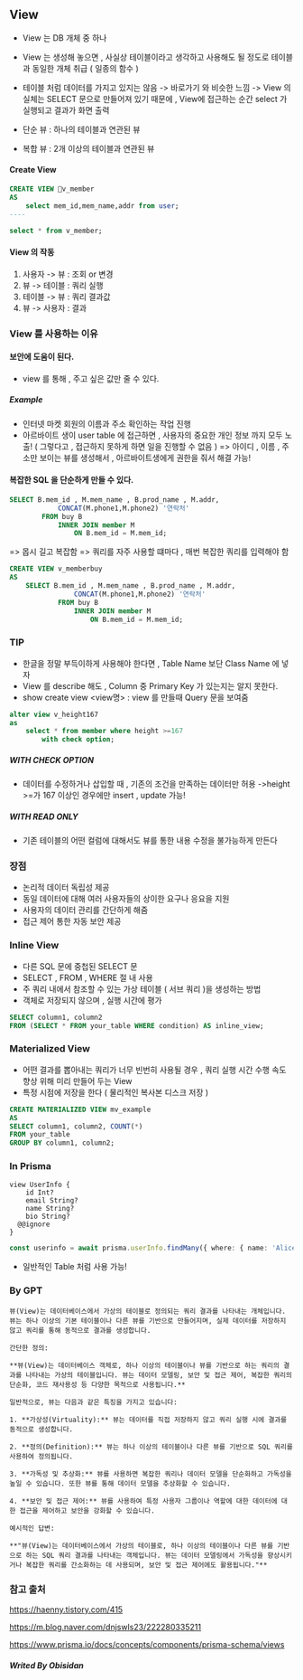 ## View

- View 는 DB 개체 중 하나
- View 는 생성해 놓으면 , 사실상 테이블이라고 생각하고 사용해도 될 정도로 테이블과 동일한 개체 취급 ( 일종의 함수 )

- 테이블 처럼 데이터를 가지고 있지는 않음
	-> 바로가기 와 비슷한 느낌
	-> View 의 실체는 SELECT 문으로 만들어져 있기 때문에 , View에 접근하는 순간 select 가 실행되고 결과가 화면 출력

- 단순 뷰 : 하나의 테이블과 연관된 뷰
- 복합 뷰 : 2개 이상의 테이블과 연관된 뷰
#### Create View
```sql
CREATE VIEW v_member
AS
	select mem_id,mem_name,addr from user;
----

select * from v_member;
```

#### View 의 작동

1. 사용자 -> 뷰 : 조회 or 변경
2. 뷰 -> 테이블 : 쿼리 실행
3. 테이블 -> 뷰 : 쿼리 결과값
4. 뷰 -> 사용자 : 결과

### View 를 사용하는 이유

#### 보안에 도움이 된다.

- view 를 통해 , 주고 싶은 값만 줄 수 있다.
##### Example

- 인터넷 마켓 회원의 이름과 주소 확인하는 작업 진행
- 아르바이트 생이 user table 에 접근하면 , 사용자의 중요한 개인 정보 까지 모두 노출!
	( 그렇다고 , 접근하지 못하게 하면 일을 진행할 수 없음 )
=> 아이디 , 이름 , 주소만 보이는 뷰를 생성해서 , 아르바이트생에게 권한을 줘서 해결 가능!
#### 복잡한 SQL 을 단순하게 만들 수 있다.
```sql
SELECT B.mem_id , M.mem_name , B.prod_name , M.addr,
			CONCAT(M.phone1,M.phone2) '연락처'
		FROM buy B
			INNER JOIN member M
				ON B.mem_id = M.mem_id;
```
=> 몹시 길고 복잡함
=> 쿼리를 자주 사용할 떄마다 , 매번 복잡한 쿼리를 입력해야 함
```sql
CREATE VIEW v_memberbuy
AS
	SELECT B.mem_id , M.mem_name , B.prod_name , M.addr,
				CONCAT(M.phone1,M.phone2) '연락처'
			FROM buy B
				INNER JOIN member M
					ON B.mem_id = M.mem_id;
```

### TIP
- 한글을 정말 부득이하게 사용해야 한다면 , Table Name 보단 Class Name 에 넣자
- View 를 describe 해도 , Column 중 Primary Key 가 있는지는 알지 못한다.
- show create view <view명> : view 를 만들때 Query 문을 보여줌

```sql
alter view v_height167
as 
	select * from member where height >=167
		with check option;
```
##### WITH CHECK OPTION
-  데이터를 수정하거나 삽입할 때 , 기존의 조건을 만족하는 데이터만 허용
	->height >=가 167 이상인 경우에만 insert , update 가능!
##### WITH READ ONLY
- 기존 테이블의 어떤 컬럼에 대해서도 뷰를 통한 내용 수정을 불가능하게 만든다

### 장점

- 논리적 데이터 독립성 제공
- 동일 데이터에 대해 여러 사용자들의 상이한 요구나 응요을 지원
- 사용자의 데이터 관리를 간단하게 해줌
- 접근 제어 통한 자동 보안 제공
### Inline View
- 다른 SQL 문에 중첩된 SELECT 문
- SELECT , FROM , WHERE 절 내 사용
- 주 쿼리 내에서 참조할 수 있는 가상 테이블 ( 서브 쿼리 )을 생성하는 방법
- 객체로 저장되지 않으며 , 실행 시간에 평가 
```sql
SELECT column1, column2
FROM (SELECT * FROM your_table WHERE condition) AS inline_view;
```
### Materialized View

- 어떤 결과를 뽑아내는 쿼리가 너무 빈번히 사용될 경우 , 쿼리 실행 시간 수행 속도 향상 위해 미리 만들어 두는 View
- 특정 시점에 저장을 한다 ( 물리적인 복사본 디스크 저장 )
```sql
CREATE MATERIALIZED VIEW mv_example
AS
SELECT column1, column2, COUNT(*)
FROM your_table
GROUP BY column1, column2;
```

### In Prisma

```prisma
view UserInfo {
	id Int?
	email String? 
	name String? 
	bio String? 
  @@ignore 
}
```
```typescript
const userinfo = await prisma.userInfo.findMany({ where: { name: 'Alice', }, })
```
- 일반적인 Table 처럼 사용 가능!
###  By GPT

	뷰(View)는 데이터베이스에서 가상의 테이블로 정의되는 쿼리 결과를 나타내는 개체입니다. 뷰는 하나 이상의 기본 테이블이나 다른 뷰를 기반으로 만들어지며, 실제 데이터를 저장하지 않고 쿼리를 통해 동적으로 결과를 생성합니다.
	
	간단한 정의:
	
	**뷰(View)는 데이터베이스 객체로, 하나 이상의 테이블이나 뷰를 기반으로 하는 쿼리의 결과를 나타내는 가상의 테이블입니다. 뷰는 데이터 모델링, 보안 및 접근 제어, 복잡한 쿼리의 단순화, 코드 재사용성 등 다양한 목적으로 사용됩니다.**
	
	일반적으로, 뷰는 다음과 같은 특징을 가지고 있습니다:
	
	1. **가상성(Virtuality):** 뷰는 데이터를 직접 저장하지 않고 쿼리 실행 시에 결과를 동적으로 생성합니다.
	
	2. **정의(Definition):** 뷰는 하나 이상의 테이블이나 다른 뷰를 기반으로 SQL 쿼리를 사용하여 정의됩니다.
	
	3. **가독성 및 추상화:** 뷰를 사용하면 복잡한 쿼리나 데이터 모델을 단순화하고 가독성을 높일 수 있습니다. 또한 뷰를 통해 데이터 모델을 추상화할 수 있습니다.
	
	4. **보안 및 접근 제어:** 뷰를 사용하여 특정 사용자 그룹이나 역할에 대한 데이터에 대한 접근을 제어하고 보안을 강화할 수 있습니다.
	
	예시적인 답변:
	
	**"뷰(View)는 데이터베이스에서 가상의 테이블로, 하나 이상의 테이블이나 다른 뷰를 기반으로 하는 SQL 쿼리 결과를 나타내는 객체입니다. 뷰는 데이터 모델링에서 가독성을 향상시키거나 복잡한 쿼리를 간소화하는 데 사용되며, 보안 및 접근 제어에도 활용됩니다."**
### 참고 출처

https://haenny.tistory.com/415

https://m.blog.naver.com/dnjswls23/222280335211

https://www.prisma.io/docs/concepts/components/prisma-schema/views

##### Writed By Obisidan